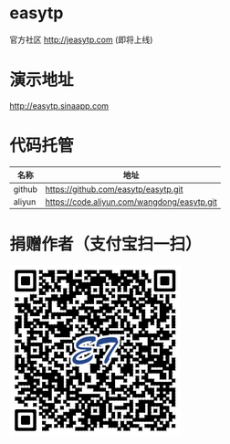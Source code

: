# easytp
官方社区 http://jeasytp.com (即将上线)

# 演示地址
http://easytp.sinaapp.com

# 代码托管
| 名称   | 地址                                      |
| ------ | ----------------------------------------- |
| github |https://github.com/easytp/easytp.git       |
| aliyun |https://code.aliyun.com/wangdong/easytp.git|

# 捐赠作者（支付宝扫一扫）
![支付宝捐赠](donate.alipay.png)